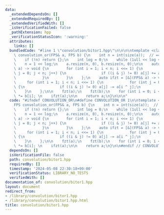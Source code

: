 ```yaml
---
data:
  _extendedDependsOn: []
  _extendedRequiredBy: []
  _extendedVerifiedWith: []
  _isVerificationFailed: false
  _pathExtension: hpp
  _verificationStatusIcon: ':warning:'
  attributes:
    links: []
  bundledCode: "#line 1 \"convolution/bitor1.hpp\"\n\n\n\ntemplate <class FPS>\nFPS\
    \ convolution_or(FPS& a, FPS b) {\n    int n = int(size(a));  // == int(size(b)\n\
    \    if (!n) return {};\n    int log = 0;\n    while (1ull << log < n) log++;\n\
    \    n = 1 << log;\n    a.resize(n, 0), b.resize(n, 0);\n\n    auto fzt = [&](FPS&\
    \ a) -> void {\n        for (int i = 1; i < n; i <<= 1) {\n            for (int\
    \ j = 0; j < n; j++) {\n                if ((i & j) != 0) a[j] += a[i ^ j];\n\
    \            }\n        }\n    };\n    auto ifzt = [&](FPS& a) -> void {\n   \
    \     for (int i = 1; i < n; i <<= 1) {\n            for (int j = 0; j < n; j++)\
    \ {\n                if ((i & j) != 0) a[j] -= a[i ^ j];\n            }\n    \
    \    }\n    };\n\n    fzt(a);\n    fzt(b);\n    for (int i = 0; i < n; i++) a[i]\
    \ *= b[i]; \n    ifzt(a);\n\n    return a;\n}\n\n\n"
  code: "#ifndef CONVOLUTION_OR\n#define CONVOLUTION_OR 1\n\ntemplate <class FPS>\n\
    FPS convolution_or(FPS& a, FPS b) {\n    int n = int(size(a));  // == int(size(b)\n\
    \    if (!n) return {};\n    int log = 0;\n    while (1ull << log < n) log++;\n\
    \    n = 1 << log;\n    a.resize(n, 0), b.resize(n, 0);\n\n    auto fzt = [&](FPS&\
    \ a) -> void {\n        for (int i = 1; i < n; i <<= 1) {\n            for (int\
    \ j = 0; j < n; j++) {\n                if ((i & j) != 0) a[j] += a[i ^ j];\n\
    \            }\n        }\n    };\n    auto ifzt = [&](FPS& a) -> void {\n   \
    \     for (int i = 1; i < n; i <<= 1) {\n            for (int j = 0; j < n; j++)\
    \ {\n                if ((i & j) != 0) a[j] -= a[i ^ j];\n            }\n    \
    \    }\n    };\n\n    fzt(a);\n    fzt(b);\n    for (int i = 0; i < n; i++) a[i]\
    \ *= b[i]; \n    ifzt(a);\n\n    return a;\n}\n\n#endif // CONVOLUTION_OR\n"
  dependsOn: []
  isVerificationFile: false
  path: convolution/bitor1.hpp
  requiredBy: []
  timestamp: '2024-05-08 22:30:18+09:00'
  verificationStatus: LIBRARY_NO_TESTS
  verifiedWith: []
documentation_of: convolution/bitor1.hpp
layout: document
redirect_from:
- /library/convolution/bitor1.hpp
- /library/convolution/bitor1.hpp.html
title: convolution/bitor1.hpp
---
```

